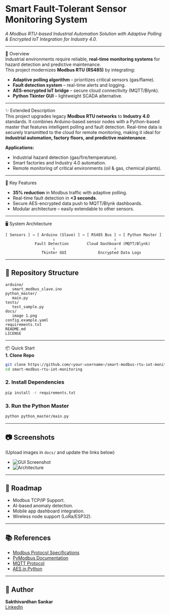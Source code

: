 # Smart Fault-Tolerant Sensor Monitoring System  
*A Modbus RTU-based Industrial Automation Solution with Adaptive Polling & Encrypted IoT Integration for Industry 4.0.*

---

🚀 Overview  
Industrial environments require reliable, **real-time monitoring systems** for hazard detection and predictive maintenance.  
This project modernizes **Modbus RTU (RS485)** by integrating:

- **Adaptive polling algorithm** – prioritizes critical sensors (gas/flame).
- **Fault detection system** – real-time alerts and logging.
- **AES-encrypted IoT bridge** – secure cloud connectivity (MQTT/Blynk).
- **Python Tkinter GUI** – lightweight SCADA alternative.

---

 ✨ Extended Description  
This project upgrades legacy **Modbus RTU networks** to **Industry 4.0** standards. It combines Arduino-based sensor nodes with a Python-based master that features intelligent polling and fault detection. Real-time data is securely transmitted to the cloud for remote monitoring, making it ideal for **industrial automation, factory floors, and predictive maintenance**.

**Applications:**  
- Industrial hazard detection (gas/fire/temperature).
- Smart factories and Industry 4.0 automation.
- Remote monitoring of critical environments (oil & gas, chemical plants).

---

 🔧 Key Features  
- **35% reduction** in Modbus traffic with adaptive polling.
- Real-time fault detection in **<3 seconds**.
- Secure AES-encrypted data push to MQTT/Blynk dashboards.
- Modular architecture – easily extendable to other sensors.

---

 🖥 System Architecture  
```
[ Sensors ] → [ Arduino (Slave) ] → [ RS485 Bus ] → [ Python Master ]
                     ↓                          ↓
             Fault Detection        Cloud Dashboard (MQTT/Blynk)
                     ↓                          ↓
                Tkinter GUI              Encrypted Data Logs
```

---

## 📁 Repository Structure  
```
arduino/
   smart_modbus_slave.ino
python_master/
   main.py
tests/
   test_sample.py
docs/
   image 1.png
config.example.yaml
requirements.txt
README.md
LICENSE
```

---

 📦 Quick Start  
 **1. Clone Repo**
```bash
git clone https://github.com/<your-username>/smart-modbus-rtu-iot-monitoring.git
cd smart-modbus-rtu-iot-monitoring
```
### **2. Install Dependencies**
```bash
pip install -r requirements.txt
```
### **3. Run the Python Master**
```bash
python python_master/main.py
```

---

## 📷 Screenshots  
(Upload images in `docs/` and update the links below)
- ![GUI Screenshot](docs/gui_screenshot.png)
- ![Architecture](docs/architecture.png)

---

## 🔮 Roadmap  
- Modbus TCP/IP Support.
- AI-based anomaly detection.
- Mobile app dashboard integration.
- Wireless node support (LoRa/ESP32).

---

## 📚 References  
- [Modbus Protocol Specifications](https://www.modbus.org/)  
- [PyModbus Documentation](https://pymodbus.readthedocs.io)  
- [MQTT Protocol](https://mqtt.org/)  
- [AES in Python](https://www.pycryptodome.org/)  

---

## 👤 Author  
**Sakthivardhan Sankar**  
[LinkedIn](https://www.linkedin.com/in/sakthivardhan-s-81132b328/)  

